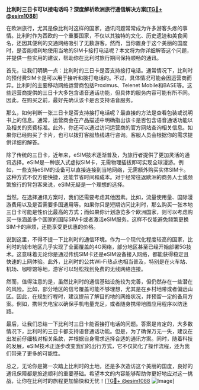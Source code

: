 **比利时三日卡可以接电话吗？深度解析欧洲旅行通信解决方案[[TG💪+ @esim1088](https://t.me/s/esim1088)]**

在欧洲旅行，尤其是像比利时这样的国家，通讯问题常常成为许多游客头疼的事情。比利时作为西欧的一个重要国家，不仅以其独特的文化、历史遗迹和美食闻名，还因其便利的交通网络吸引了无数游客。然而，当你置身于这个美丽的国度时，是否能顺利地使用当地的SIM卡接打电话呢？本文将为你详细解答这个问题，并提供一些实用的建议，帮助你在比利时旅行期间保持顺畅的通讯。

首先，让我们明确一点：比利时的三日卡是否支持接打电话。通常情况下，比利时的预付费SIM卡是可以用于接听和拨打电话的。不过，具体情况可能会因运营商而异。比利时的主要移动网络运营商包括Proximus、Telenet Mobile和BASE等。这些运营商提供的三日卡大多包含语音通话功能，但具体的服务内容可能有所不同。因此，在购买之前，最好先确认该卡是否支持语音服务。

那么，如何判断一张三日卡是否支持接打电话呢？最直接的方法是查看包装或说明书上的信息。通常，运营商会在产品描述中明确指出该卡是否包含语音通话功能以及相关的资费标准。此外，你还可以通过访问运营商的官方网站查询相关信息。如果你已经购买了卡片，也可以拨打客服热线进行咨询。客服人员会根据你的需求提供详细的解答。

除了传统的三日卡，近年来，eSIM技术逐渐普及，为旅行者提供了更加灵活的通讯选择。eSIM是一种嵌入式虚拟SIM卡，无需物理插拔即可实现全球漫游。例如，一些支持eSIM的设备可以直接连接到当地网络，无需额外购买实体SIM卡。这种方式不仅方便快捷，还能节省时间和成本。对于经常往返欧洲的商务人士或频繁旅行的背包客来说，eSIM无疑是一个理想的选择。

当然，在选择通讯方案时，我们还需要考虑其他因素。比如，流量使用量、国际漫游费用以及是否需要多国通用等。如果你只是短期访问比利时，那么购买一张本地三日卡可能是性价比最高的方式；而如果你计划游览多个欧洲国家，则可以考虑购买一张涵盖多个国家的国际SIM卡或者激活eSIM服务。这样不仅能避免频繁更换SIM卡的麻烦，还能享受更优惠的价格。

说到这里，不得不提一下比利时的通信环境。作为一个现代化程度较高的国家，比利时的城市地区几乎实现了全面覆盖的4G网络，部分地区甚至已经开始部署5G技术。这意味着无论你是通过传统SIM卡还是eSIM设备接入网络，都能获得稳定且快速的上网体验。此外，比利时的公共Wi-Fi热点也相当普及，特别是在火车站、机场、咖啡馆等地，游客可以轻松找到免费的无线网络连接。

然而，值得注意的是，虽然比利时的通信基础设施较为完善，但仍然存在一些潜在的风险。比如，部分地区的信号覆盖可能不够理想，尤其是在乡村地带或者偏远山区。因此，在规划行程时，建议提前了解目的地的网络状况，并预留一定的备用方案。例如，携带充电宝以确保手机电量充足，或者随身携带地图应用程序以防迷路。

最后，让我们总结一下比利时三日卡能否接打电话的问题。答案是肯定的，大多数情况下，比利时的三日卡都支持语音通话功能。但是，为了确保万无一失，建议在出发前仔细核对相关条款，并根据自身需求选择合适的通讯方案。同时，随着科技的发展，eSIM技术正逐步改变我们的出行方式，它不仅简化了操作流程，还为我们带来了更多的可能性。

总之，无论你是第一次踏上比利时的土地，还是多次造访这个美丽的国度，良好的通讯保障都是旅途顺利的重要基础。希望本文的内容能够帮助你更好地应对这一挑战，让你在比利时的旅程更加愉快和无忧！[[TG💪+ @esim1088](https://t.me/s/esim1088) ![Image](https://i.postimg.cc/4NQfJmqS/Snipaste-2025-05-13-00-14-12.png)]